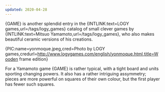 ```yaml
---
updated: 2020-04-28
---
```


{GAME} is another splendid entry in the {INTLINK:text=LOGY games,url=/tags/logy_games} catalog of small clever games by {INTLINK:text=Mitsuo Yamamoto,url=/tags/logy_games}, who also makes beautiful ceramic versions of his creations.

{PIC:name=yonmoque.jpeg,cred=Photo by LOGY games,credurl=http://www.logygames.com/english/yonmoque.html,title=Wooden frame edition}

For a Yamamoto game {GAME} is rather typical, with a tight board and units sporting changing powers. It also has a rather intriguing assymmetry; pieces are more powerful on squares of their own colour, but the first player has fewer such squares.
